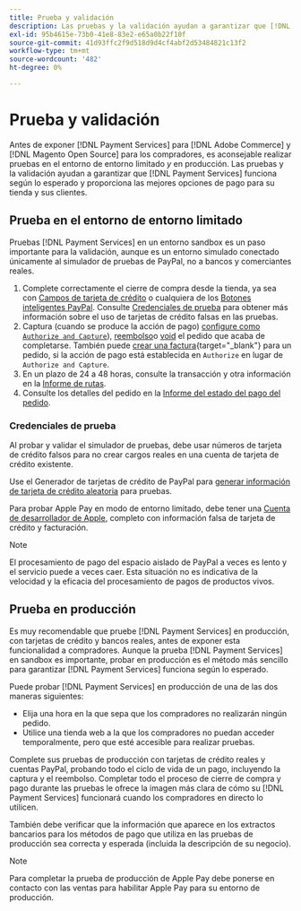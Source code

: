 ```yaml
---
title: Prueba y validación
description: Las pruebas y la validación ayudan a garantizar que [!DNL Payment Services] funciona según lo esperado y proporciona las mejores opciones de pago para sus clientes
exl-id: 95b4615e-73b0-41e8-83e2-e65a0b22f10f
source-git-commit: 41d93ffc2f9d518d9d4cf4abf2d53484821c13f2
workflow-type: tm+mt
source-wordcount: '482'
ht-degree: 0%

---
```


# Prueba y validación

Antes de exponer [!DNL Payment Services] para [!DNL Adobe Commerce] y [!DNL Magento Open Source] para los compradores, es aconsejable realizar pruebas en el entorno de entorno limitado _y_ en producción. Las pruebas y la validación ayudan a garantizar que [!DNL Payment Services] funciona según lo esperado y proporciona las mejores opciones de pago para su tienda y sus clientes.

## Prueba en el entorno de entorno limitado

Pruebas [!DNL Payment Services] en un entorno sandbox es un paso importante para la validación, aunque es un entorno simulado conectado únicamente al simulador de pruebas de PayPal, no a bancos y comerciantes reales.

1. Complete correctamente el cierre de compra desde la tienda, ya sea con [Campos de tarjeta de crédito](payments-options.md#credit-card-fields) o cualquiera de los [Botones inteligentes PayPal](payments-options.md#paypal-smart-buttons). Consulte [Credenciales de prueba](#testing-credentials) para obtener más información sobre el uso de tarjetas de crédito falsas en las pruebas.
1. Captura (cuando se produce la acción de pago) [configure como `Authorize and Capture`](onboard.md#set-payment-services-as-payment-method)), [reembolso](refunds.md)o [void](voids.md) el pedido que acaba de completarse. También puede [crear una factura](https://docs.magento.com/user-guide/sales/invoice-create.html){target=&quot;_blank&quot;} para un pedido, si la acción de pago está establecida en `Authorize` en lugar de `Authorize and Capture`.
1. En un plazo de 24 a 48 horas, consulte la transacción y otra información en la [Informe de rutas](payouts.md).
1. Consulte los detalles del pedido en la [Informe del estado del pago del pedido](order-payment-status.md).

### Credenciales de prueba

Al probar y validar el simulador de pruebas, debe usar números de tarjeta de crédito falsos para no crear cargos reales en una cuenta de tarjeta de crédito existente.

Use el Generador de tarjetas de crédito de PayPal para [generar información de tarjeta de crédito aleatoria](https://www.paypal.com/us/smarthelp/article/where-can-i-find-test-credit-card-numbers-ts2157) para pruebas.

Para probar Apple Pay en modo de entorno limitado, debe tener una [Cuenta de desarrollador de Apple](https://developer.apple.com/programs/enroll/), completo con información falsa de tarjeta de crédito y facturación.

>[!NOTE]
>
>El procesamiento de pago del espacio aislado de PayPal a veces es lento y el servicio puede a veces caer. Esta situación no es indicativa de la velocidad y la eficacia del procesamiento de pagos de productos vivos.

## Prueba en producción

Es muy recomendable que pruebe [!DNL Payment Services] en producción, con tarjetas de crédito y bancos reales, antes de exponer esta funcionalidad a compradores. Aunque la prueba [!DNL Payment Services] en sandbox es importante, probar en producción es el método más sencillo para garantizar [!DNL Payment Services] funciona según lo esperado.

Puede probar [!DNL Payment Services] en producción de una de las dos maneras siguientes:

* Elija una hora en la que sepa que los compradores no realizarán ningún pedido.
* Utilice una tienda web a la que los compradores no puedan acceder temporalmente, pero que esté accesible para realizar pruebas.

Complete sus pruebas de producción con tarjetas de crédito reales y cuentas PayPal, probando todo el ciclo de vida de un pago, incluyendo la captura y el reembolso. Completar todo el proceso de cierre de compra y pago durante las pruebas le ofrece la imagen más clara de cómo su [!DNL Payment Services] funcionará cuando los compradores en directo lo utilicen.

También debe verificar que la información que aparece en los extractos bancarios para los métodos de pago que utiliza en las pruebas de producción sea correcta y esperada (incluida la descripción de su negocio).

>[!NOTE]
>
>Para completar la prueba de producción de Apple Pay debe ponerse en contacto con las ventas para habilitar Apple Pay para su entorno de producción.
